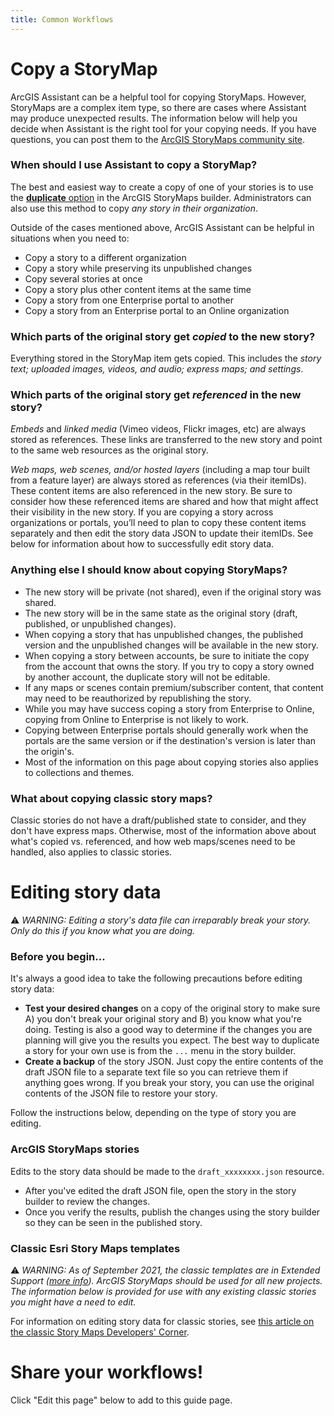 ```yaml
---
title: Common Workflows
---
```


<!-- :::info WIP
This page is a work in progress.
::: -->

<!-- :::note Intent of this page

**👉 This is a reference topic.** It's likely that this topic will come up on other pages, we should point them to this page to provide more details.

Many users of Assistant find it after reading about it on a blog, forum post, chat, conference talk, or similar. Users who find Assistant for the first time in this way may be excited about what it can do, but have nothing to go on beyond what they heard about it in passing.

🛑 This page should describe some useful workflows that can only be achieved by Assistant (or are much easier to achieve with Assistant). We **should not** describe editing an item's tags or modifying the HTML in a Hub text card, for example (since those workflows are more appropriate via supported apps).

::: -->

# Copy a StoryMap

ArcGIS Assistant can be a helpful tool for copying StoryMaps. However, StoryMaps are a complex item type, so there are cases where Assistant may produce unexpected results. The information below will help you decide when Assistant is the right tool for your copying needs. If you have questions, you can post them to the [ArcGIS StoryMaps community site](https://community.esri.com/t5/arcgis-storymaps/ct-p/arcgis-storymaps).

### When should I use Assistant to copy a StoryMap?

The best and easiest way to create a copy of one of your stories is to use the [**duplicate** option](https://doc.arcgis.com/en/arcgis-storymaps/get-started/faq.htm#anchor13) in the ArcGIS StoryMaps builder. Administrators can also use this method to copy _any story in their organization_.

Outside of the cases mentioned above, ArcGIS Assistant can be helpful in situations when you need to:

- Copy a story to a different organization
- Copy a story while preserving its unpublished changes
- Copy several stories at once
- Copy a story plus other content items at the same time
- Copy a story from one Enterprise portal to another
- Copy a story from an Enterprise portal to an Online organization

### Which parts of the original story get _copied_ to the new story?

Everything stored in the StoryMap item gets copied. This includes the _story text; uploaded images, videos, and audio; express maps; and settings_.

### Which parts of the original story get _referenced_ in the new story?

_Embeds_ and _linked media_ (Vimeo videos, Flickr images, etc) are always stored as references. These links are transferred to the new story and point to the same web resources as the original story.

_Web maps, web scenes, and/or hosted layers_ (including a map tour built from a feature layer) are always stored as references (via their itemIDs). These content items are also referenced in the new story. Be sure to consider how these referenced items are shared and how that might affect their visibility in the new story. If you are copying a story across organizations or portals, you’ll need to plan to copy these content items separately and then edit the story data JSON to update their itemIDs. See below for information about how to successfully edit story data.

### Anything else I should know about copying StoryMaps?

- The new story will be private (not shared), even if the original story was shared.
- The new story will be in the same state as the original story (draft, published, or unpublished changes).
- When copying a story that has unpublished changes, the published version and the unpublished changes will be available in the new story.
- When copying a story between accounts, be sure to initiate the copy from the account that owns the story. If you try to copy a story owned by another account, the duplicate story will not be editable.
- If any maps or scenes contain premium/subscriber content, that content may need to be reauthorized by republishing the story.
- While you may have success coping a story from Enterprise to Online, copying from Online to Enterprise is not likely to work.
- Copying between Enterprise portals should generally work when the portals are the same version or if the destination's version is later than the origin's.
- Most of the information on this page about copying stories also applies to collections and themes.

### What about copying classic story maps?

Classic stories do not have a draft/published state to consider, and they don't have express maps. Otherwise, most of the information above about what's copied vs. referenced, and how web maps/scenes need to be handled, also applies to classic stories.

# Editing story data

⚠️ _WARNING: Editing a story's data file can irreparably break your story. Only do this if you know what you are doing._

### Before you begin...
It's always a good idea to take the following precautions before editing story data:
- **Test your desired changes** on a copy of the original story to make sure A) you don't break your original story and B) you know what you're doing. Testing is also a good way to determine if the changes you are planning will give you the results you expect. The best way to duplicate a story for your own use is from the `...` menu in the story builder.
- **Create a backup** of the story JSON. Just copy the entire contents of the draft JSON file to a separate text file so you can retrieve them if anything goes wrong. If you break your story, you can use the original contents of the JSON file to restore your story.

Follow the instructions below, depending on the type of story you are editing.

### ArcGIS StoryMaps stories
Edits to the story data should be made to the `draft_xxxxxxxx.json` resource.
- After you've edited the draft JSON file, open the story in the story builder to review the changes.
- Once you verify the results, publish the changes using the story builder so they can be seen in the published story.


### Classic Esri Story Maps templates
⚠️ _WARNING: As of September 2021, the classic templates are in Extended Support ([more info](https://www.esri.com/arcgis-blog/products/arcgis-storymaps/announcements/transition-timeline-for-classic-story-maps-august-2021/)). ArcGIS StoryMaps should be used for all new projects. The information below is provided for use with any existing classic stories you might have a need to edit._

For information on editing story data for classic stories, see [this article on the classic Story Maps Developers' Corner](https://medium.com/story-maps-developers-corner/editing-the-configuration-of-a-story-map-7b984560b7c2).

# Share your workflows!

Click "Edit this page" below to add to this guide page.
